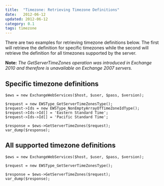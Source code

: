 ```yaml
---
title:  "Timezone: Retrieving Timezone Definitions"
date:   2012-06-12
updated: 2012-06-12
category: 0.1
tags: timezone
---
```

There are two examples for retrieving timezone definitions below. The first will
retrieve the definition for specific timezones while the second will retrieve
the definition for all timezones supported by the server.

**Note:** _The GetServerTimeZones operation was introduced in Exchange 2010 and
therefore is unavailable on Exchange 2007 servers._

## Specific timezone definitions

```php?start_inline=1
$ews = new ExchangeWebServices($host, $user, $pass, $version);

$request = new EWSType_GetServerTimeZonesType();
$request->Ids = new EWSType_NonEmptyArrayOfTimeZoneIdType();
$request->Ids->Id[] = 'Eastern Standard Time';
$request->Ids->Id[] = 'Pacific Standard Time';

$response = $ews->GetServerTimeZones($request);
var_dump($response);
```

## All supported timezone definitions

```php?start_inline=1
$ews = new ExchangeWebServices($host, $user, $pass, $version);

$request = new EWSType_GetServerTimeZonesType();

$response = $ews->GetServerTimeZones($request);
var_dump($response);
```
